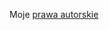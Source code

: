 Moje [prawa autorskie](https://github.com/user-attachments/assets/858cb878-e621-498b-9fcb-fd9d2d94fe11) 





